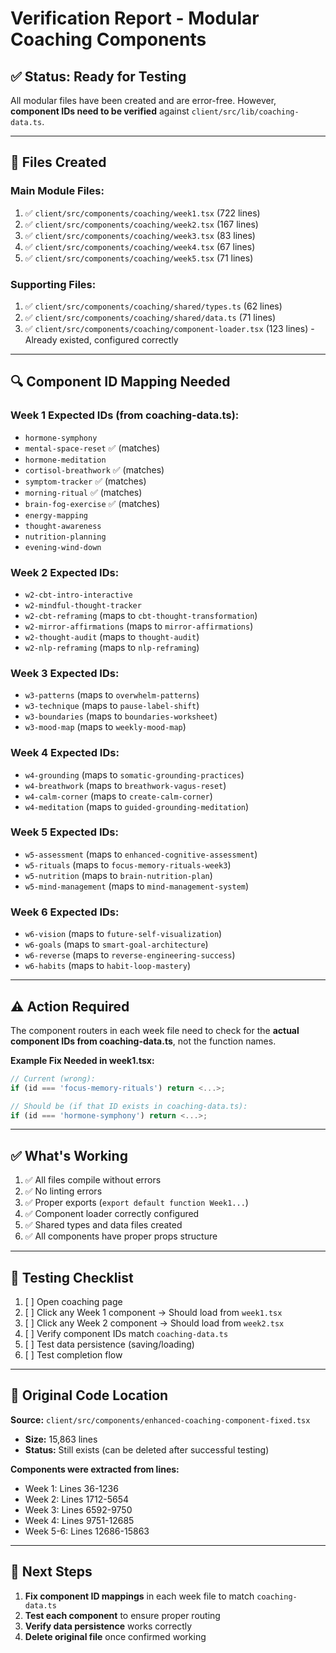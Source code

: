 # Verification Report - Modular Coaching Components

## ✅ **Status: Ready for Testing**

All modular files have been created and are error-free. However, **component IDs need to be verified** against `client/src/lib/coaching-data.ts`.

---

## 📁 **Files Created**

### **Main Module Files:**
1. ✅ `client/src/components/coaching/week1.tsx` (722 lines)
2. ✅ `client/src/components/coaching/week2.tsx` (167 lines)  
3. ✅ `client/src/components/coaching/week3.tsx` (83 lines)
4. ✅ `client/src/components/coaching/week4.tsx` (67 lines)
5. ✅ `client/src/components/coaching/week5.tsx` (71 lines)

### **Supporting Files:**
1. ✅ `client/src/components/coaching/shared/types.ts` (62 lines)
2. ✅ `client/src/components/coaching/shared/data.ts` (71 lines)
3. ✅ `client/src/components/coaching/component-loader.tsx` (123 lines) - Already existed, configured correctly

---

## 🔍 **Component ID Mapping Needed**

### **Week 1 Expected IDs (from coaching-data.ts):**
- `hormone-symphony`
- `mental-space-reset` ✅ (matches)
- `hormone-meditation`
- `cortisol-breathwork` ✅ (matches)
- `symptom-tracker` ✅ (matches)
- `morning-ritual` ✅ (matches)
- `brain-fog-exercise` ✅ (matches)
- `energy-mapping`
- `thought-awareness`
- `nutrition-planning`
- `evening-wind-down`

### **Week 2 Expected IDs:**
- `w2-cbt-intro-interactive`
- `w2-mindful-thought-tracker`
- `w2-cbt-reframing` (maps to `cbt-thought-transformation`)
- `w2-mirror-affirmations` (maps to `mirror-affirmations`)
- `w2-thought-audit` (maps to `thought-audit`)
- `w2-nlp-reframing` (maps to `nlp-reframing`)

### **Week 3 Expected IDs:**
- `w3-patterns` (maps to `overwhelm-patterns`)
- `w3-technique` (maps to `pause-label-shift`)
- `w3-boundaries` (maps to `boundaries-worksheet`)
- `w3-mood-map` (maps to `weekly-mood-map`)

### **Week 4 Expected IDs:**
- `w4-grounding` (maps to `somatic-grounding-practices`)
- `w4-breathwork` (maps to `breathwork-vagus-reset`)
- `w4-calm-corner` (maps to `create-calm-corner`)
- `w4-meditation` (maps to `guided-grounding-meditation`)

### **Week 5 Expected IDs:**
- `w5-assessment` (maps to `enhanced-cognitive-assessment`)
- `w5-rituals` (maps to `focus-memory-rituals-week3`)
- `w5-nutrition` (maps to `brain-nutrition-plan`)
- `w5-mind-management` (maps to `mind-management-system`)

### **Week 6 Expected IDs:**
- `w6-vision` (maps to `future-self-visualization`)
- `w6-goals` (maps to `smart-goal-architecture`)
- `w6-reverse` (maps to `reverse-engineering-success`)
- `w6-habits` (maps to `habit-loop-mastery`)

---

## ⚠️ **Action Required**

The component routers in each week file need to check for the **actual component IDs from coaching-data.ts**, not the function names. 

**Example Fix Needed in week1.tsx:**
```typescript
// Current (wrong):
if (id === 'focus-memory-rituals') return <...>;

// Should be (if that ID exists in coaching-data.ts):
if (id === 'hormone-symphony') return <...>;
```

---

## ✅ **What's Working**

1. ✅ All files compile without errors
2. ✅ No linting errors
3. ✅ Proper exports (`export default function Week1...`)
4. ✅ Component loader correctly configured
5. ✅ Shared types and data files created
6. ✅ All components have proper props structure

---

## 🧪 **Testing Checklist**

1. [ ] Open coaching page
2. [ ] Click any Week 1 component → Should load from `week1.tsx`
3. [ ] Click any Week 2 component → Should load from `week2.tsx`
4. [ ] Verify component IDs match `coaching-data.ts`
5. [ ] Test data persistence (saving/loading)
6. [ ] Test completion flow

---

## 📝 **Original Code Location**

**Source:** `client/src/components/enhanced-coaching-component-fixed.tsx`
- **Size:** 15,863 lines
- **Status:** Still exists (can be deleted after successful testing)

**Components were extracted from lines:**
- Week 1: Lines 36-1236
- Week 2: Lines 1712-5654  
- Week 3: Lines 6592-9750
- Week 4: Lines 9751-12685
- Week 5-6: Lines 12686-15863

---

## 🚀 **Next Steps**

1. **Fix component ID mappings** in each week file to match `coaching-data.ts`
2. **Test each component** to ensure proper routing
3. **Verify data persistence** works correctly
4. **Delete original file** once confirmed working


